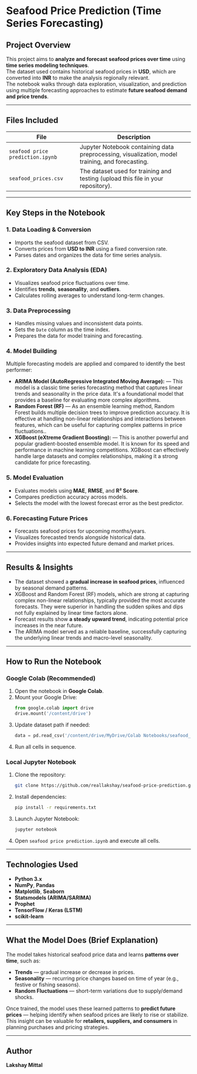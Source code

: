 #  Seafood Price Prediction (Time Series Forecasting)

##  Project Overview
This project aims to **analyze and forecast seafood prices over time** using **time series modeling techniques**.  
The dataset used contains historical seafood prices in **USD**, which are converted into **INR** to make the analysis regionally relevant.  
The notebook walks through data exploration, visualization, and prediction using multiple forecasting approaches to estimate **future seafood demand and price trends**.

---

##  Files Included
| File | Description |
|------|--------------|
| `seafood price prediction.ipynb` | Jupyter Notebook containing data preprocessing, visualization, model training, and forecasting. |
| `seafood_prices.csv` | The dataset used for training and testing (upload this file in your repository). |

---

##  Key Steps in the Notebook

### 1. **Data Loading & Conversion**
- Imports the seafood dataset from CSV.
- Converts prices from **USD to INR** using a fixed conversion rate.
- Parses dates and organizes the data for time series analysis.

### 2. **Exploratory Data Analysis (EDA)**
- Visualizes seafood price fluctuations over time.
- Identifies **trends**, **seasonality**, and **outliers**.
- Calculates rolling averages to understand long-term changes.

### 3. **Data Preprocessing**
- Handles missing values and inconsistent data points.
- Sets the `Date` column as the time index.
- Prepares the data for model training and forecasting.

### 4. **Model Building**
Multiple forecasting models are applied and compared to identify the best performer:
- **ARIMA Model (AutoRegressive Integrated Moving Average):** — This model is a classic time series forecasting method that captures linear trends and seasonality in the price data. It's a foundational model that provides a baseline for evaluating more complex algorithms.
- **Random Forest (RF)** —  As an ensemble learning method, Random Forest builds multiple decision trees to improve prediction accuracy. It is effective at handling non-linear relationships and interactions between features, which can be useful for capturing complex patterns in price fluctuations..
- **XGBoost (eXtreme Gradient Boosting):** —  This is another powerful and popular gradient-boosted ensemble model. It is known for its speed and performance in machine learning competitions. XGBoost can effectively handle large datasets and complex relationships, making it a strong candidate for price forecasting.

### 5. **Model Evaluation**
- Evaluates models using **MAE**, **RMSE**, and **R² Score**.
- Compares prediction accuracy across models.
- Selects the model with the lowest forecast error as the best predictor.

### 6. **Forecasting Future Prices**
- Forecasts seafood prices for upcoming months/years.
- Visualizes forecasted trends alongside historical data.
- Provides insights into expected future demand and market prices.

---

## Results & Insights
- The dataset showed a **gradual increase in seafood prices**, influenced by seasonal demand patterns.  
- XGBoost and Random Forest (RF) models, which are strong at capturing complex non-linear relationships, typically provided the most accurate forecasts. They were superior in handling the sudden spikes and dips not fully explained by linear time factors alone.  
- Forecast results show **a steady upward trend**, indicating potential price increases in the near future.
- The ARIMA model served as a reliable baseline, successfully capturing the underlying linear trends and macro-level seasonality.

---

##  How to Run the Notebook

###  Google Colab (Recommended)
1. Open the notebook in **Google Colab**.  
2. Mount your Google Drive:
   ```python
   from google.colab import drive
   drive.mount('/content/drive')
   ```
3. Update dataset path if needed:
   ```python
   data = pd.read_csv('/content/drive/MyDrive/Colab Notebooks/seafood_prices.csv')
   ```
4. Run all cells in sequence.

###  Local Jupyter Notebook
1. Clone the repository:
   ```bash
   git clone https://github.com/reallakshay/seafood-price-prediction.git
   ```
2. Install dependencies:
   ```bash
   pip install -r requirements.txt
   ```
3. Launch Jupyter Notebook:
   ```bash
   jupyter notebook
   ```
4. Open `seafood price prediction.ipynb` and execute all cells.

---

##  Technologies Used
- **Python 3.x**
- **NumPy**, **Pandas**
- **Matplotlib**, **Seaborn**
- **Statsmodels (ARIMA/SARIMA)**
- **Prophet**
- **TensorFlow / Keras (LSTM)**
- **scikit-learn**

---

## What the Model Does (Brief Explanation)
The model takes historical seafood price data and learns **patterns over time**, such as:
- **Trends** — gradual increase or decrease in prices.  
- **Seasonality** — recurring price changes based on time of year (e.g., festive or fishing seasons).  
- **Random Fluctuations** — short-term variations due to supply/demand shocks.

Once trained, the model uses these learned patterns to **predict future prices** — helping identify when seafood prices are likely to rise or stabilize.  
This insight can be valuable for **retailers, suppliers, and consumers** in planning purchases and pricing strategies.

---

##  Author
**Lakshay Mittal**  
 
